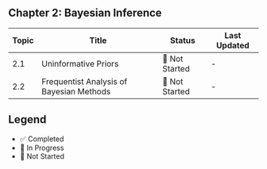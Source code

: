 ## Chapter 2: Bayesian Inference

| Topic | Title                                    | Status         | Last Updated |
| ----- | ---------------------------------------- | -------------- | ------------ |
| 2.1   | Uninformative Priors                     | 📝 Not Started | -            |
| 2.2   | Frequentist Analysis of Bayesian Methods | 📝 Not Started | -            |

## Legend

- ✅ Completed
- 🚧 In Progress
- 📝 Not Started
